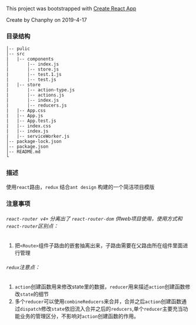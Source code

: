 This project was bootstrapped with [Create React App](https://github.com/facebook/create-react-app)  

Create by Chanphy on 2019-4-17
### 目录结构  
```
│-- pulic
│-- src
|   |-- components  
│       |-- index.js
|       |-- store.js
|       |-- test.1.js
|       |-- test.js
|   |-- store
|       |-- action-type.js
|       |-- actions.js
|       |-- index.js
|       |-- reducers.js
|   |-- App.css
|   |-- App.js
|   |-- App.test.js
|   |-- index.css
|   |-- index.js
|   |-- serviceWorker.js
│-- package-lock.json
│-- package.json
│-- README.md
└
```
### 描述
使用`react`路由，`redux` 结合`ant design` 构建的一个简洁项目模版
### 注意事项
 ###### `react-router v4+` 分离出了 `react-router-dom` 供web项目使用，使用方式和`react-router`区别点：
1. 把`<Route>`组件子路由的嵌套抽离出来，子路由需要在父路由所在组件里面进行管理
 ###### `redux`注意点： 
1. `action`创建函数用来修改state里的数据，`reducer`用来描述`action`创建函数修改`state`的细节
2. 多个`reducer`可以使用`combineReducers`来合并，合并之后`action`创建函数通过`dispatch`修改`state`依旧流入合并之后的`reducers`,单个`reducer`主要充当功能业务的管理区分，不影响对`action`创建函数的作用。
